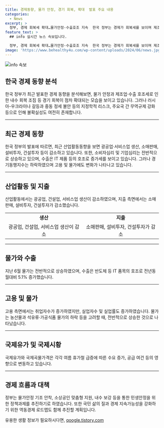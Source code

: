 ```yaml
---
title: 경제동향, 물가 안정, 경기 회복, 확대  발표 주요 내용
categories:
  - News
excerpt: >
  정부, 경제 회복세 확대…물가안정·수출호조 지속  한국 정부는 경제가 회복세를 보이며 제조업과 수출 호조세가 긍정적인 조짐을 보이고 있다고 발표했다. 또한 러시아우크라이나 전쟁과 중동정세 불안 등의 지정학적 리스크와 무역규제 등의 불확실성으로 인해 일부 부문에서의 감소가 있었지만, 전반적으로 글로벌 경제도 회복세를 보이고 있다고 진단했다. 또한 민간소비와 건설투자는 감소했지만, 수출은 호조를 보이며 물가는 안정세를 유지하고 있는 것으로 나타났다. 추후 정부는 물가안정 기조 안착과 민생안정을 위한 경제정책을 추진할 계획이다.
feature_text: >
  ## info 실시간 뉴스 속보입니다.

  정부, 경제 회복세 확대…물가안정·수출호조 지속  한국 정부는 경제가 회복세를 보이며 제조업과 수출 호조세가 긍정적인 조짐을 보이고 있다고 발표했다. 또한 러시아우크라이나 전쟁과 중동정세 불안 등의 지정학적 리스크와 무역규제 등의 불확실성으로 인해 일부 부문에서의 감소가 있었지만, 전반적으로 글로벌 경제도 회복세를 보이고 있다고 진단했다. 또한 민간소비와 건설투자는 감소했지만, 수출은 호조를 보이며 물가는 안정세를 유지하고 있는 것으로 나타났다. 추후 정부는 물가안정 기조 안착과 민생안정을 위한 경제정책을 추진할 계획이다.
image: 'https://www.behealthy4u.com/wp-content/uploads/2024/06/news.jpg'
---
```


<p><img src="https://www.behealthy4u.com/wp-content/uploads/2024/06/news.jpg" alt="info 속보" /></p>

<h2>한국 경제 동향 분석</h2>

<p data-ke-size="size16">한국 정부가 최근 발표한 경제 동향을 분석해보면, 물가 안정과 제조업·수출 호조세로 인한 내수 회복 조짐 등 경기 회복이 점차 확대되는 모습을 보이고 있습니다. 그러나 러시아-우크라이나 갈등과 중동 정세 불안 등의 지정학적 리스크, 주요국 간 무역규제 강화 등으로 인해 불확실성도 여전히 존재합니다.</p>

<hr>

<h2 data-ke-size="size26">최근 경제 동향</h2>

<p data-ke-size="size16">한국 정부의 발표에 따르면, 최근 산업활동동향을 보면 광공업·서비스업 생산, 소매판매, 설비투자, 건설투자 등이 감소하고 있습니다. 또한, 소비자심리 및 기업심리는 전반적으로 상승하고 있으며, 수출은 IT 제품 등의 호조로 증가세를 보이고 있습니다. 그러나 경기동행지수는 하락하였으며 고용 및 물가에도 변화가 나타나고 있습니다.</p>

<hr>

<h2 data-ke-size="size26">산업활동 및 지출</h2>

<p data-ke-size="size16">산업활동에서는 광공업, 건설업, 서비스업 생산이 감소하였으며, 지출 측면에서는 소매판매, 설비투자, 건설투자가 감소했습니다.</p>

<table>
  <tr>
    <td style="text-align: center; height: 17px;"><b>생산</b></td>
    <td style="text-align: center; height: 17px;"><b>지출</b></td>
  </tr>
  <tr>
    <td style="text-align: center; height: 17px;">광공업, 건설업, 서비스업 생산이 감소</td>
    <td style="text-align: center; height: 17px;">소매판매, 설비투자, 건설투자가 감소</td>
  </tr>
</table>

<hr>

<h2 data-ke-size="size26">물가와 수출</h2>

<p data-ke-size="size16">지난 6월 물가는 전반적으로 상승하였으며, 수출은 반도체 등 IT 품목의 호조로 전년동월대비 5.1% 증가했습니다.</p>

<hr>

<h2 data-ke-size="size26">고용 및 물가</h2>

<p data-ke-size="size16">고용 측면에서는 취업자수가 증가하였지만, 실업자수 및 실업률도 증가하였습니다. 물가는 농산물과 석유류·가공식품 물가의 하락 등을 고려할 때, 전반적으로 상승한 것으로 나타났습니다.</p>

<hr>

<h2 data-ke-size="size26">국제유가 및 국제시황</h2>

<p data-ke-size="size16">국제유가와 국제곡물가격은 각각 여름 휴가철 급증에 따른 수요 증가, 공급 여건 등의 영향으로 변동하고 있습니다.</p>

<hr>

<h2 data-ke-size="size26">경제 흐름과 대책</h2>

<p data-ke-size="size16">정부는 물가안정 기조 안착, 소상공인 맞춤형 지원, 내수 보강 등을 통한 민생안정을 위한 정책과제를 추진하기로 하였습니다. 또한 국민 삶의 질과 경제 지속가능성을 강화하기 위한 역동경제 로드맵도 함께 추진할 계획입니다.</p>

<p data-ke-size="size16"></p>
유용한 생활 정보가 필요하시다면, <a href="https://qoogle.tistory.com" rel="dofollow">qoogle.tistory.com</a>


